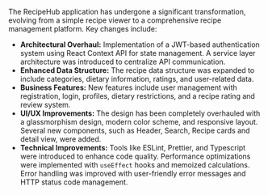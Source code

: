 The RecipeHub application has undergone a significant transformation, evolving from a simple recipe viewer to a comprehensive recipe management platform. Key changes include:

*   **Architectural Overhaul:** Implementation of a JWT-based authentication system using React Context API for state management. A service layer architecture was introduced to centralize API communication.
*   **Enhanced Data Structure:** The recipe data structure was expanded to include categories, dietary information, ratings, and user-related data.
*   **Business Features:** New features include user management with registration, login, profiles, dietary restrictions, and a recipe rating and review system.
*   **UI/UX Improvements:** The design has been completely overhauled with a glassmorphism design, modern color scheme, and responsive layout. Several new components, such as Header, Search, Recipe cards and detail view, were added.
*   **Technical Improvements:** Tools like ESLint, Prettier, and Typescript were introduced to enhance code quality. Performance optimizations were implemented with `useEffect` hooks and memoized calculations. Error handling was improved with user-friendly error messages and HTTP status code management.